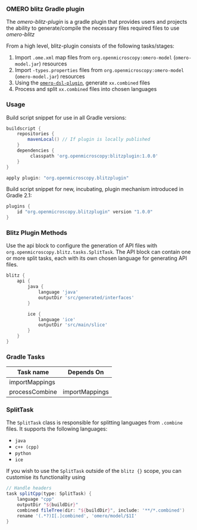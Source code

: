 ### OMERO blitz Gradle plugin

The _omero-blitz-plugin_ is a gradle plugin that provides users and projects the ability to generate/compile the necessary files
required files to use _omero-blitz_

From a high level, blitz-plugin consists of the following tasks/stages:

1. Import `.ome.xml` map files from `org.openmicroscopy:omero-model` (`omero-model.jar`) resources
2. Import `-types.properties` files from `org.openmicroscopy:omero-model` (`omero-model.jar`) resources
3. Using the [`omero-dsl-plugin`](https://gitlab.com/openmicroscopy/incubator/omero-dsl), generate `xx.combined` files
4. Process and split `xx.combined` files into chosen languages

### Usage

Build script snippet for use in all Gradle versions:

```groovy
buildscript {
    repositories {
        mavenLocal() // If plugin is locally published
    }
    dependencies {
         classpath 'org.openmicroscopy:blitzplugin:1.0.0'
    }
}

apply plugin: "org.openmicroscopy.blitzplugin"
```

Build script snippet for new, incubating, plugin mechanism introduced in Gradle 2.1:

```groovy
plugins {
    id "org.openmicroscopy.blitzplugin" version "1.0.0"
}
```

### Blitz Plugin Methods

Use the api block to configure the generation of API files with `org.openmicroscopy.blitz.tasks.SplitTask`. 
The API block can contain one or more split tasks, each with its own chosen language for generating API files. 

```groovy
blitz {
    api {
        java {
            language 'java'
            outputDir 'src/generated/interfaces'
        }

        ice {
            language 'ice'
            outputDir 'src/main/slice'
        }
    }
}
```

### Gradle Tasks

| Task name      | Depends On     |
| -------------- | -------------- |
| importMappings |                |
| processCombine | importMappings |

### SplitTask

The `SplitTask` class is responsible for splitting languages from `.combine` files.
It supports the following languages:
* `java`
* `c++ (cpp)`
* `python`
* `ice`

If you wish to use the `SplitTask` outside of the `blitz {}` scope, you can customise
its functionality using

```groovy
// Handle headers
task splitCpp(type: SplitTask) {
    language "cpp"
    outputDir "${buildDir}"
    combined fileTree(dir: "${buildDir}", include: '**/*.combined')
    rename '(.*?)I[.]combined', 'omero/model/$1I'
}
```